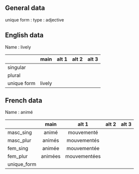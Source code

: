 ## General data

unique form :
type : adjective

## English data

Name : lively

|             |  main  | alt 1 | alt 2 | alt 3 |
| :---------- | :----: | :---: | :---: | ----- |
| singular    |        |       |       |       |
| plural      |        |       |       |       |
| unique form | lively |       |       |       |

## French data

Name : animé

|             |  main   |    alt 1     | alt 2 | alt 3 |
| :---------- | :-----: | :----------: | :---: | :---: |
| masc_sing   |  animé  |  mouvementé  |       |       |
| masc_plur   | animés  | mouvementés  |       |       |
| fem_sing    | animée  | mouvementée  |       |       |
| fem_plur    | animées | mouvementées |       |       |
| unique_form |         |              |       |       |


